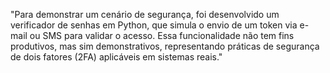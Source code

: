 "Para demonstrar um cenário de segurança, foi desenvolvido um verificador de senhas em Python, que simula o envio de um token via e-mail ou SMS para validar o acesso. Essa funcionalidade não tem fins produtivos, mas sim demonstrativos, representando práticas de segurança de dois fatores (2FA) aplicáveis em sistemas reais."
